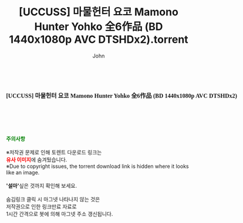 ﻿---
layout: post
title:  "[UCCUSS] 마물헌터 요코 Mamono Hunter Yohko 全6作品 (BD 1440x1080p AVC DTSHDx2).torrent"
author: John
categories: [ 애니메이션 ]
tags: [  ]
image:  
description: "[UCCUSS] 마물헌터 요코 Mamono Hunter Yohko 全6作品 (BD 1440x1080p AVC DTSHDx2) torrent 정보 공유"
toc: true
toc_sticky: true
---

<br>
<div class="view-img">
<a class="view_image" href="http://torrentmobile60.com/bbs/view_image.php?fn=%2Fdata%2Ffile%2Fani%2F2345726642_lKwsPTIZ_aa43adb99e220c48a1bd5022052153133a95b1b6.jpg" target="_blank"><img alt="" class="img-tag" content="http://torrentmobile60.com/data/file/ani/2345726642_lKwsPTIZ_aa43adb99e220c48a1bd5022052153133a95b1b6.jpg" itemprop="image" src="http://torrentmobile60.com/data/file/ani/2345726642_lKwsPTIZ_aa43adb99e220c48a1bd5022052153133a95b1b6.jpg"/></a></div><div class="view-content" itemprop="description">
<p><span style="font-family:nanumsquareround;font-size:16px;font-weight:700;white-space:nowrap;background-color:rgb(255,255,255);">[UCCUSS] 마물헌터 요코 Mamono Hunter Yohko 全6作品 (BD 1440x1080p AVC DTSHDx2)</span> </p> </div>
    
<br><br><br>
<p data-ke-size="size16"><b><span style="color: green;">주의사항</span></b><br /><br />※저작권 문제로 인해 토렌트 다운로드 링크는<br /><b><span style="color: red;">유사 이미지</span></b>에 숨겨뒀습니다.<br />※Due to copyright issues, the torrent download link is hidden where it looks like an image.<br /><br /><b>'설마'</b>싶은 것까지 확인해 보세요.<br /><br />숨김링크 클릭 시 마그넷 나타나지 않는 것은<br />저작권으로 인한 링크만료 자료로<br />1시간 간격으로 봇에 의해 마그넷 주소 갱신됩니다.</p>
